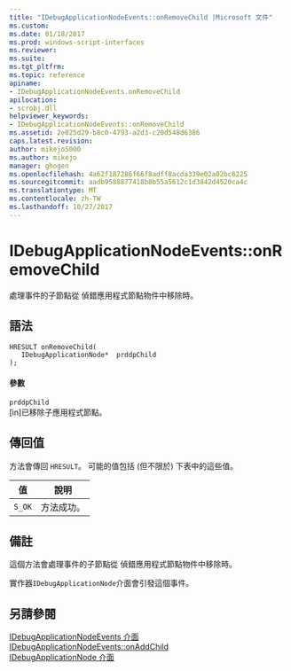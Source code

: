 ```yaml
---
title: "IDebugApplicationNodeEvents::onRemoveChild |Microsoft 文件"
ms.custom: 
ms.date: 01/18/2017
ms.prod: windows-script-interfaces
ms.reviewer: 
ms.suite: 
ms.tgt_pltfrm: 
ms.topic: reference
apiname:
- IDebugApplicationNodeEvents.onRemoveChild
apilocation:
- scrobj.dll
helpviewer_keywords:
- IDebugApplicationNodeEvents::onRemoveChild
ms.assetid: 2e025d29-b8c0-4793-a2d3-c20d548d6386
caps.latest.revision: 
author: mikejo5000
ms.author: mikejo
manager: ghogen
ms.openlocfilehash: 4a62f187286f66f8adff8acda339e02a02bc6225
ms.sourcegitcommit: aadb9588877418b8b55a5612c1d3842d4520ca4c
ms.translationtype: MT
ms.contentlocale: zh-TW
ms.lasthandoff: 10/27/2017
---
```

# <a name="idebugapplicationnodeeventsonremovechild"></a>IDebugApplicationNodeEvents::onRemoveChild
處理事件的子節點從 偵錯應用程式節點物件中移除時。  
  
## <a name="syntax"></a>語法  
  
```  
HRESULT onRemoveChild(  
   IDebugApplicationNode*  prddpChild  
);  
```  
  
#### <a name="parameters"></a>參數  
 `prddpChild`  
 [in]已移除子應用程式節點。  
  
## <a name="return-value"></a>傳回值  
 方法會傳回 `HRESULT`。 可能的值包括 (但不限於) 下表中的這些值。  
  
|值|說明|  
|-----------|-----------------|  
|`S_OK`|方法成功。|  
  
## <a name="remarks"></a>備註  
 這個方法會處理事件的子節點從 偵錯應用程式節點物件中移除時。  
  
 實作器`IDebugApplicationNode`介面會引發這個事件。  
  
## <a name="see-also"></a>另請參閱  
 [IDebugApplicationNodeEvents 介面](../../winscript/reference/idebugapplicationnodeevents-interface.md)   
 [IDebugApplicationNodeEvents::onAddChild](../../winscript/reference/idebugapplicationnodeevents-onaddchild.md)   
 [IDebugApplicationNode 介面](../../winscript/reference/idebugapplicationnode-interface.md)
